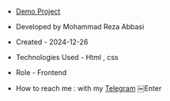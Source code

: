 - [Demo Project](https://mrabbasiweb.github.io/lenovodemo/)

- Developed by Mohammad Reza Abbasi

- Created - 2024-12-26

- Technologies Used - Html , css

- Role - Frontend

- How to reach me : with my [Telegram](https://T.me/mhrezaai) ￼Enter

